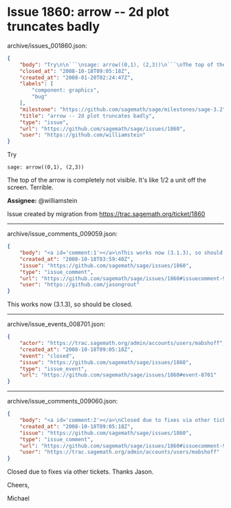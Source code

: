 # Issue 1860: arrow -- 2d plot truncates badly

archive/issues_001860.json:
```json
{
    "body": "Try\n\n```\nsage: arrow((0,1), (2,3))\n```\nThe top of the arrow is completely not visible.  It's like 1/2 a unit off the screen.  Terrible. \n\n**Assignee:** @williamstein\n\nIssue created by migration from https://trac.sagemath.org/ticket/1860\n\n",
    "closed_at": "2008-10-18T09:05:18Z",
    "created_at": "2008-01-20T02:24:47Z",
    "labels": [
        "component: graphics",
        "bug"
    ],
    "milestone": "https://github.com/sagemath/sage/milestones/sage-3.2",
    "title": "arrow -- 2d plot truncates badly",
    "type": "issue",
    "url": "https://github.com/sagemath/sage/issues/1860",
    "user": "https://github.com/williamstein"
}
```
Try

```
sage: arrow((0,1), (2,3))
```
The top of the arrow is completely not visible.  It's like 1/2 a unit off the screen.  Terrible. 

**Assignee:** @williamstein

Issue created by migration from https://trac.sagemath.org/ticket/1860





---

archive/issue_comments_009059.json:
```json
{
    "body": "<a id='comment:1'></a>\nThis works now (3.1.3), so should be closed.",
    "created_at": "2008-10-18T03:59:40Z",
    "issue": "https://github.com/sagemath/sage/issues/1860",
    "type": "issue_comment",
    "url": "https://github.com/sagemath/sage/issues/1860#issuecomment-9059",
    "user": "https://github.com/jasongrout"
}
```

<a id='comment:1'></a>
This works now (3.1.3), so should be closed.



---

archive/issue_events_008701.json:
```json
{
    "actor": "https://trac.sagemath.org/admin/accounts/users/mabshoff",
    "created_at": "2008-10-18T09:05:18Z",
    "event": "closed",
    "issue": "https://github.com/sagemath/sage/issues/1860",
    "type": "issue_event",
    "url": "https://github.com/sagemath/sage/issues/1860#event-8701"
}
```



---

archive/issue_comments_009060.json:
```json
{
    "body": "<a id='comment:2'></a>\nClosed due to fixes via other tickets. Thanks Jason.\n\nCheers,\n\nMichael",
    "created_at": "2008-10-18T09:05:18Z",
    "issue": "https://github.com/sagemath/sage/issues/1860",
    "type": "issue_comment",
    "url": "https://github.com/sagemath/sage/issues/1860#issuecomment-9060",
    "user": "https://trac.sagemath.org/admin/accounts/users/mabshoff"
}
```

<a id='comment:2'></a>
Closed due to fixes via other tickets. Thanks Jason.

Cheers,

Michael
